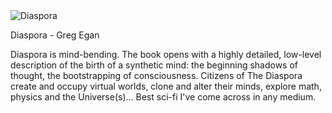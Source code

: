 <img src="../../public/images/book_covers/diaspora.jpg" id="cover" alt="Diaspora"/>
<p id="title">Diaspora - Greg Egan</p>

Diaspora is mind-bending. 
The book opens with a highly detailed, low-level description of the birth of a synthetic mind: the beginning shadows of thought, the bootstrapping of consciousness.
Citizens of The Diaspora create and occupy virtual worlds, clone and alter their minds, explore math, physics and the Universe(s)...
Best sci-fi I've come across in any medium.
